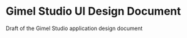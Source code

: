 Gimel Studio UI Design Document
===============================

Draft of the Gimel Studio application design document